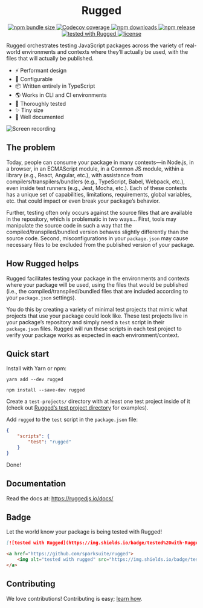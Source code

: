# <div align="center">Rugged</div>

<p align="center">
    <a href="https://www.npmjs.com/package/rugged">
        <img alt="npm bundle size" src="https://img.shields.io/bundlephobia/min/rugged">
    </a>
    <a href="https://app.codecov.io/gh/sparksuite/rugged/branch/master">
        <img alt="Codecov coverage" src="https://img.shields.io/codecov/c/github/sparksuite/rugged">
    </a>
    <a href="https://www.npmjs.com/package/rugged">
        <img alt="npm downloads" src="https://img.shields.io/npm/dw/rugged">
    </a>
    <a href="https://www.npmjs.com/package/rugged">
        <img alt="npm release" src="https://img.shields.io/npm/v/rugged">
    </a>
    <a href="https://github.com/sparksuite/rugged">
        <img alt="tested with Rugged" src="https://img.shields.io/badge/tested%20with-Rugged-green">
    </a>
    <a href="https://github.com/sparksuite/rugged/blob/master/LICENSE">
        <img alt="license" src="https://img.shields.io/npm/l/rugged">
    </a>
</p>

Rugged orchestrates testing JavaScript packages across the variety of real-world environments and contexts where they’ll actually be used, with the files that will actually be published.

- ⚡️ Performant design
- 🔧 Configurable
- 📦 Written entirely in TypeScript
- 🌎 Works in CLI and CI environments
- 🔬 Thoroughly tested
- ✨ Tiny size
- 📖 Well documented

![Screen recording](https://user-images.githubusercontent.com/3850064/110968462-2bf99800-831d-11eb-98f8-b3ded33a08a8.gif)

## The problem

Today, people can consume your package in many contexts—in Node.js, in a browser, in an ECMAScript module, in a Common JS module, within a library (e.g., React, Angular, etc.), with assistance from compilers/transpilers/bundlers (e.g., TypeScript, Babel, Webpack, etc.), even inside test runners (e.g., Jest, Mocha, etc.). Each of these contexts has a unique set of capabilities, limitations, requirements, global variables, etc. that could impact or even break your package’s behavior.

Further, testing often only occurs against the source files that are available in the repository, which is problematic in two ways… First, tools may manipulate the source code in such a way that the compiled/transpiled/bundled version behaves slightly differently than the source code. Second, misconfigurations in your `package.json` may cause necessary files to be excluded from the published version of your package.

## How Rugged helps

Rugged facilitates testing your package in the environments and contexts where your package will be used, using the files that would be published (i.e., the compiled/transpiled/bundled files that are included according to your `package.json` settings).

You do this by creating a variety of minimal test projects that mimic what projects that use your package could look like. These test projects live in your package’s repository and simply need a `test` script in their `package.json` files. Rugged will run these scripts in each test project to verify your package works as expected in each environment/context.

## Quick start

Install with Yarn or npm:

```
yarn add --dev rugged
```

```
npm install --save-dev rugged
```

Create a `test-projects/` directory with at least one test project inside of it (check out [Rugged’s test project directory](https://github.com/sparksuite/rugged/tree/master/test-projects) for examples).

Add `rugged` to the `test` script in the `package.json` file:

```json
{
    "scripts": {
        "test": "rugged"
    }
}
```

Done!

## Documentation

Read the docs at: https://ruggedjs.io/docs/

## Badge

Let the world know your package is being tested with Rugged!

```markdown
[![tested with Rugged](https://img.shields.io/badge/tested%20with-Rugged-green)](https://github.com/sparksuite/rugged)
```

```html
<a href="https://github.com/sparksuite/rugged">
    <img alt="tested with rugged" src="https://img.shields.io/badge/tested%20with-Rugged-green">
</a>
```

## Contributing

We love contributions! Contributing is easy; [learn how](https://github.com/sparksuite/rugged/blob/master/CONTRIBUTING.md).
